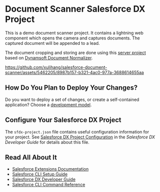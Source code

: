 # Document Scanner Salesforce DX Project

This is a demo document scanner project. It contains a lightning web component which opens the camera and captures documents. The captured document will be appended to a lead. 

The document cropping and storing are done using this [server project](https://github.com/tony-xlh/Capture-Vision-Server-Demos/tree/main/Document-Normalizer/ASP.NET) based on [Dynamsoft Document Normalizer](https://www.dynamsoft.com/document-normalizer/docs/core/introduction/).



https://github.com/xulihang/salesforce-document-scanner/assets/5462205/8987b157-b321-4ac0-977a-3688614655aa



## How Do You Plan to Deploy Your Changes?

Do you want to deploy a set of changes, or create a self-contained application? Choose a [development model](https://developer.salesforce.com/tools/vscode/en/user-guide/development-models).

## Configure Your Salesforce DX Project

The `sfdx-project.json` file contains useful configuration information for your project. See [Salesforce DX Project Configuration](https://developer.salesforce.com/docs/atlas.en-us.sfdx_dev.meta/sfdx_dev/sfdx_dev_ws_config.htm) in the _Salesforce DX Developer Guide_ for details about this file.

## Read All About It

- [Salesforce Extensions Documentation](https://developer.salesforce.com/tools/vscode/)
- [Salesforce CLI Setup Guide](https://developer.salesforce.com/docs/atlas.en-us.sfdx_setup.meta/sfdx_setup/sfdx_setup_intro.htm)
- [Salesforce DX Developer Guide](https://developer.salesforce.com/docs/atlas.en-us.sfdx_dev.meta/sfdx_dev/sfdx_dev_intro.htm)
- [Salesforce CLI Command Reference](https://developer.salesforce.com/docs/atlas.en-us.sfdx_cli_reference.meta/sfdx_cli_reference/cli_reference.htm)
